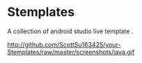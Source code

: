 # Stemplates
A collection of android studio live template .

http://github.com/ScottSu163425/your-Stemplates/raw/master/screenshots/java.gif

